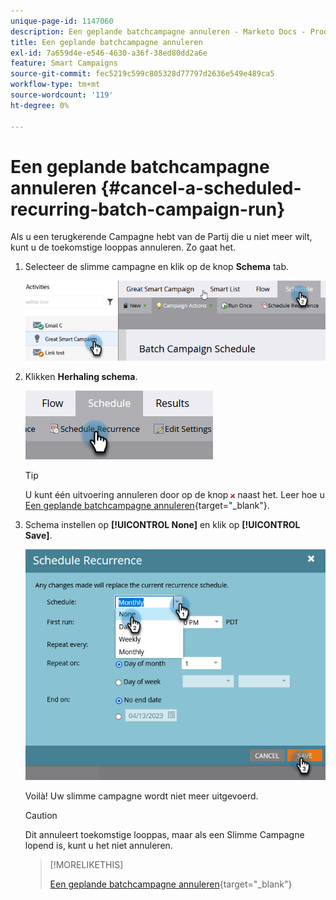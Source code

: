 ```yaml
---
unique-page-id: 1147060
description: Een geplande batchcampagne annuleren - Marketo Docs - Productdocumentatie
title: Een geplande batchcampagne annuleren
exl-id: 7a659d4e-e546-4630-a36f-38ed80dd2a6e
feature: Smart Campaigns
source-git-commit: fec5219c599c805328d77797d2636e549e489ca5
workflow-type: tm+mt
source-wordcount: '119'
ht-degree: 0%

---
```


# Een geplande batchcampagne annuleren {#cancel-a-scheduled-recurring-batch-campaign-run}

Als u een terugkerende Campagne hebt van de Partij die u niet meer wilt, kunt u de toekomstige looppas annuleren. Zo gaat het.

1. Selecteer de slimme campagne en klik op de knop **Schema** tab.

   ![](assets/cancel-a-scheduled-recurring-batch-campaign-run-1.png)

1. Klikken **Herhaling schema**.

   ![](assets/cancel-a-scheduled-recurring-batch-campaign-run-2.png)

   >[!TIP]
   >
   >U kunt één uitvoering annuleren door op de knop ![rood x](assets/cancel-a-scheduled-recurring-batch-campaign-run-3.png) naast het. Leer hoe u [Een geplande batchcampagne annuleren](/help/marketo/product-docs/core-marketo-concepts/smart-campaigns/using-smart-campaigns/cancel-a-scheduled-batch-campaign-run.md){target="_blank"}.

1. Schema instellen op **[!UICONTROL None]** en klik op **[!UICONTROL Save]**.

   ![](assets/cancel-a-scheduled-recurring-batch-campaign-run-4.png)

   Voilà! Uw slimme campagne wordt niet meer uitgevoerd.

   >[!CAUTION]
   >
   >Dit annuleert toekomstige looppas, maar als een Slimme Campagne lopend is, kunt u het niet annuleren.

   >[!MORELIKETHIS]
   >
   >[Een geplande batchcampagne annuleren](/help/marketo/product-docs/core-marketo-concepts/smart-campaigns/using-smart-campaigns/cancel-a-scheduled-batch-campaign-run.md){target="_blank"}

